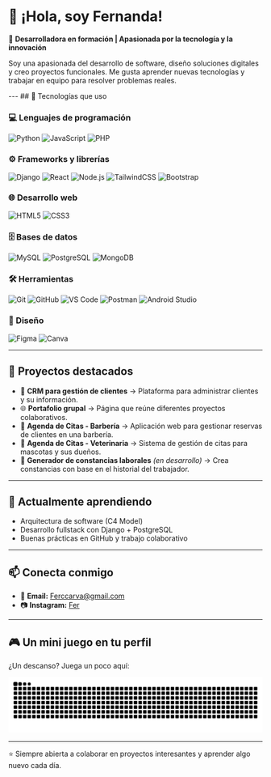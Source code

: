 # 👋 ¡Hola, soy Fernanda!

🎯 **Desarrolladora en formación | Apasionada por la tecnología y la innovación**  

Soy una apasionada del desarrollo de software, diseño soluciones digitales y creo proyectos funcionales. Me gusta aprender nuevas tecnologías y trabajar en equipo para resolver problemas reales.

---                                                                                                                                                              ## 🚀 Tecnologías que uso

### 💻 Lenguajes de programación
![Python](https://img.shields.io/badge/Python-3776AB?style=for-the-badge&logo=python&logoColor=white)
![JavaScript](https://img.shields.io/badge/JavaScript-F7DF1E?style=for-the-badge&logo=javascript&logoColor=black)
![PHP](https://img.shields.io/badge/PHP-777BB4?style=for-the-badge&logo=php&logoColor=white)

### ⚙️ Frameworks y librerías
![Django](https://img.shields.io/badge/Django-092E20?style=for-the-badge&logo=django&logoColor=white)
![React](https://img.shields.io/badge/React-20232A?style=for-the-badge&logo=react&logoColor=61DAFB)
![Node.js](https://img.shields.io/badge/Node.js-339933?style=for-the-badge&logo=node.js&logoColor=white)
![TailwindCSS](https://img.shields.io/badge/TailwindCSS-06B6D4?style=for-the-badge&logo=tailwindcss&logoColor=white)
![Bootstrap](https://img.shields.io/badge/Bootstrap-7952B3?style=for-the-badge&logo=bootstrap&logoColor=white)

### 🌐 Desarrollo web
![HTML5](https://img.shields.io/badge/HTML5-E34F26?style=for-the-badge&logo=html5&logoColor=white)
![CSS3](https://img.shields.io/badge/CSS3-1572B6?style=for-the-badge&logo=css3&logoColor=white)

### 🗄️ Bases de datos
![MySQL](https://img.shields.io/badge/MySQL-4479A1?style=for-the-badge&logo=mysql&logoColor=white)
![PostgreSQL](https://img.shields.io/badge/PostgreSQL-316192?style=for-the-badge&logo=postgresql&logoColor=white)
![MongoDB](https://img.shields.io/badge/MongoDB-4EA94B?style=for-the-badge&logo=mongodb&logoColor=white)

### 🛠️ Herramientas
![Git](https://img.shields.io/badge/Git-F05032?style=for-the-badge&logo=git&logoColor=white)
![GitHub](https://img.shields.io/badge/GitHub-181717?style=for-the-badge&logo=github&logoColor=white)
![VS Code](https://img.shields.io/badge/VS%20Code-0078D4?style=for-the-badge&logo=visual-studio-code&logoColor=white)
![Postman](https://img.shields.io/badge/Postman-FF6C37?style=for-the-badge&logo=postman&logoColor=white)
![Android Studio](https://img.shields.io/badge/Android%20Studio-3DDC84?style=for-the-badge&logo=android-studio&logoColor=white)

### 🎨 Diseño
![Figma](https://img.shields.io/badge/Figma-F24E1E?style=for-the-badge&logo=figma&logoColor=white)
![Canva](https://img.shields.io/badge/Canva-00C4CC?style=for-the-badge&logo=canva&logoColor=white)
                 
---

## 📌 Proyectos destacados
- 🧾 **CRM para gestión de clientes** → Plataforma para administrar clientes y su información.  
- 🌐 **Portafolio grupal** → Página que reúne diferentes proyectos colaborativos.  
- 💈 **Agenda de Citas - Barbería** → Aplicación web para gestionar reservas de clientes en una barbería.  
- 🐾 **Agenda de Citas - Veterinaria** → Sistema de gestión de citas para mascotas y sus dueños.  
- 📜 **Generador de constancias laborales** *(en desarrollo)* → Crea constancias con base en el historial del trabajador.  

---

## 🌱 Actualmente aprendiendo
- Arquitectura de software (C4 Model)  
- Desarrollo fullstack con Django + PostgreSQL  
- Buenas prácticas en GitHub y trabajo colaborativo  

---

## 📫 Conecta conmigo
- 📧 **Email:** Ferccarva@gmail.com  
- 📷 **Instagram:** [Fer](https://www.instagram.com/m4d4.h?igsh=MWJyaWN1aDhmbGlnaQ==)  

---

## 🎮 Un mini juego en tu perfil
¿Un descanso? Juega un poco aquí:  

![Snake animation](https://github.com/Fer-ai17/Fer-ai17/blob/output/github-contribution-grid-snake.svg)

---

⭐ Siempre abierta a colaborar en proyectos interesantes y aprender algo nuevo cada día.
